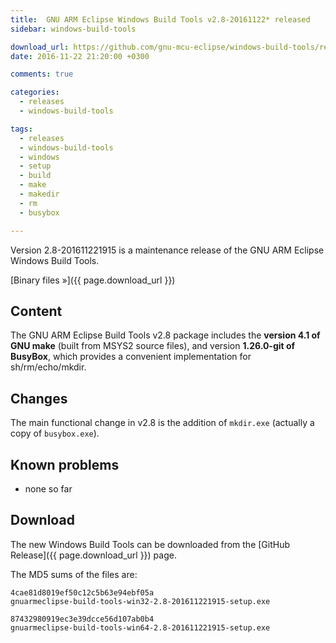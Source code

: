 ```yaml
---
title:  GNU ARM Eclipse Windows Build Tools v2.8-20161122* released
sidebar: windows-build-tools

download_url: https://github.com/gnu-mcu-eclipse/windows-build-tools/releases/tag/v2.8/
date: 2016-11-22 21:20:00 +0300

comments: true

categories:
  - releases
  - windows-build-tools

tags:
  - releases
  - windows-build-tools
  - windows
  - setup
  - build
  - make
  - makedir
  - rm
  - busybox

---
```


Version 2.8-201611221915 is a maintenance release of the GNU ARM Eclipse Windows Build Tools.

[Binary files »]({{ page.download_url }})

## Content

The GNU ARM Eclipse Build Tools v2.8 package includes the **version 4.1 of GNU make** (built from MSYS2 source files), and version **1.26.0-git of BusyBox**, which provides a convenient implementation for sh/rm/echo/mkdir.

## Changes

The main functional change in v2.8 is the addition of `mkdir.exe` (actually a copy of `busybox.exe`).

## Known problems

* none so far

## Download

The new Windows Build Tools can be downloaded from the [GitHub Release]({{ page.download_url }}) page.

The MD5 sums of the files are:

```console
4cae81d8019ef50c12c5b63e94ebf05a
gnuarmeclipse-build-tools-win32-2.8-201611221915-setup.exe

87432980919ec3e39dcce56d107ab0b4
gnuarmeclipse-build-tools-win64-2.8-201611221915-setup.exe
```
